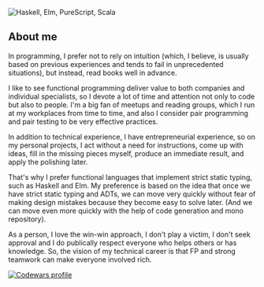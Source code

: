 ![Haskell, Elm, PureScript, Scala](https://user-images.githubusercontent.com/17773003/184151453-9bdc5f54-2c8c-4ec8-964b-77593eb5e200.svg)


## About me

In programming, I prefer not to rely on intuition (which, I believe, is usually based on previous experiences and tends to fail in unprecedented situations), but instead, read books well in advance.

I like to see functional programming deliver value to both companies and individual specialists, so I devote a lot of time and attention not only to code but also to people. I'm a big fan of meetups and reading groups, which I run at my workplaces from time to time, and also I consider pair programming and pair testing to be very effective practices.

In addition to technical experience, I have entrepreneurial experience, so on my personal projects, I act without a need for instructions, come up with ideas, fill in the missing pieces myself, produce an immediate result, and apply the polishing later.

That's why I prefer functional languages that implement strict static typing, such as Haskell and Elm. My preference is based on the idea that once we have strict static typing and ADTs, we can move very quickly without fear of making design mistakes because they become easy to solve later. (And we can move even more quickly with the help of code generation and mono repository).

As a person, I love the win-win approach, I don't play a victim, I don't seek approval and I do publically respect everyone who helps others or has knowledge. So, the vision of my technical career is that FP and strong teamwork can make everyone involved rich.

[![Codewars profile](https://www.codewars.com/users/VladimirLogachev/badges/small)](https://www.codewars.com/users/VladimirLogachev)
